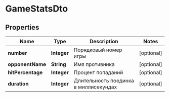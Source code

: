 

# GameStatsDto


## Properties

| Name | Type | Description | Notes |
|------------ | ------------- | ------------- | -------------|
|**number** | **Integer** | Порядковый номер игры |  [optional] |
|**opponentName** | **String** | Имя противника |  [optional] |
|**hitPercentage** | **Integer** | Процент попаданий |  [optional] |
|**duration** | **Integer** | Длительность поединка в миллисекундах |  [optional] |




